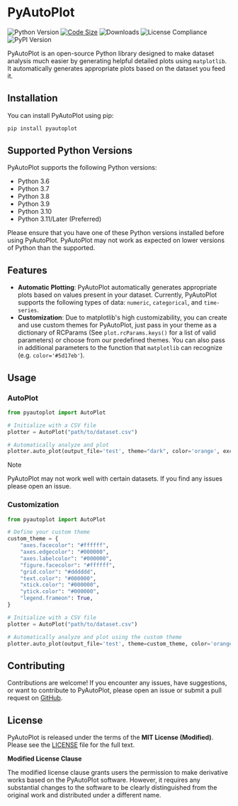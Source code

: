 # PyAutoPlot
![Python Version](https://img.shields.io/badge/python-3.12-blue.svg)
[![Code Size](https://img.shields.io/github/languages/code-size/infinitode/pyautoplot)](https://github.com/infinitode/pyautoplot)
![Downloads](https://pepy.tech/badge/pyautoplot)
![License Compliance](https://img.shields.io/badge/license-compliance-brightgreen.svg)
![PyPI Version](https://img.shields.io/pypi/v/pyautoplot)

PyAutoPlot is an open-source Python library designed to make dataset analysis much easier by generating helpful detailed plots using `matplotlib`. It automatically generates appropriate plots based on the dataset you feed it.

## Installation

You can install PyAutoPlot using pip:

```bash
pip install pyautoplot
```

## Supported Python Versions

PyAutoPlot supports the following Python versions:

- Python 3.6
- Python 3.7
- Python 3.8
- Python 3.9
- Python 3.10
- Python 3.11/Later (Preferred)

Please ensure that you have one of these Python versions installed before using PyAutoPlot. PyAutoPlot may not work as expected on lower versions of Python than the supported.

## Features

- **Automatic Plotting**: PyAutoPlot automatically generates appropriate plots based on values present in your dataset. Currently, PyAutoPlot supports the following types of data: `numeric`, `categorical`, and `time-series`.
- **Customization**: Due to matplotlib's high customizability, you can create and use custom themes for PyAutoPlot, just pass in your theme as a dictionary of RCParams (See `plot.rcParams.keys()` for a list of valid parameters) or choose from our predefined themes. You can also pass in additional parameters to the function that `matplotlib` can recognize (e.g. `color='#5d17eb'`).

## Usage

### AutoPlot

```python
from pyautoplot import AutoPlot

# Initialize with a CSV file
plotter = AutoPlot("path/to/dataset.csv")

# Automatically analyze and plot
plotter.auto_plot(output_file='test', theme="dark", color='orange', excludes=['detailed_analysis'])
```

> [!NOTE]
> PyAutoPlot may not work well with certain datasets. If you find any issues please open an issue.

### Customization

```python
from pyautoplot import AutoPlot

# Define your custom theme
custom_theme = {
    "axes.facecolor": "#ffffff",
    "axes.edgecolor": "#000000",
    "axes.labelcolor": "#000000",
    "figure.facecolor": "#ffffff",
    "grid.color": "#dddddd",
    "text.color": "#000000",
    "xtick.color": "#000000",
    "ytick.color": "#000000",
    "legend.frameon": True,
}

# Initialize with a CSV file
plotter = AutoPlot("path/to/dataset.csv")

# Automatically analyze and plot using the custom theme
plotter.auto_plot(output_file='test', theme=custom_theme, color='orange', excludes=['detailed_analysis'])
```

## Contributing

Contributions are welcome! If you encounter any issues, have suggestions, or want to contribute to PyAutoPlot, please open an issue or submit a pull request on [GitHub](https://github.com/infinitode/pyautoplot).

## License

PyAutoPlot is released under the terms of the **MIT License (Modified)**. Please see the [LICENSE](https://github.com/infinitode/pyautoplot/blob/main/LICENSE) file for the full text.

**Modified License Clause**

The modified license clause grants users the permission to make derivative works based on the PyAutoPlot software. However, it requires any substantial changes to the software to be clearly distinguished from the original work and distributed under a different name.

